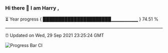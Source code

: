 ### Hi there 👋 I am Harry , 

⏳ Year progress { ██████████████████████▁▁▁▁▁▁▁▁ } 74.51 %

---

⏰ Updated on Wed, 29 Sep 2021 23:25:24 GMT

![Progress Bar CI](https://github.com/duykhang68/duykhang68/workflows/Progress%20Bar%20CI/badge.svg)
